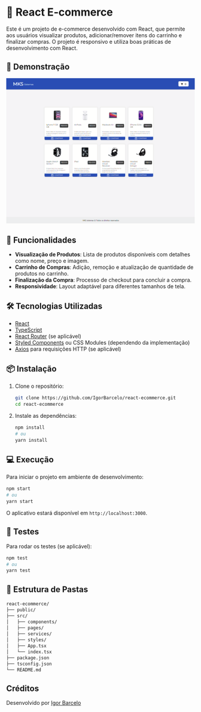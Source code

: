 # 🛒 React E-commerce

Este é um projeto de e-commerce desenvolvido com React, que permite aos usuários visualizar produtos, adicionar/remover itens do carrinho e finalizar compras. O projeto é responsivo e utiliza boas práticas de desenvolvimento com React.

## 📸 Demonstração

![Demonstração do Projeto](/public/demo.png)

## 🚀 Funcionalidades

- **Visualização de Produtos**: Lista de produtos disponíveis com detalhes como nome, preço e imagem.
- **Carrinho de Compras**: Adição, remoção e atualização de quantidade de produtos no carrinho.
- **Finalização da Compra**: Processo de checkout para concluir a compra.
- **Responsividade**: Layout adaptável para diferentes tamanhos de tela.

## 🛠️ Tecnologias Utilizadas

- [React](https://reactjs.org/)
- [TypeScript](https://www.typescriptlang.org/)
- [React Router](https://reactrouter.com/) (se aplicável)
- [Styled Components](https://styled-components.com/) ou CSS Modules (dependendo da implementação)
- [Axios](https://axios-http.com/) para requisições HTTP (se aplicável)

## 📦 Instalação

1. Clone o repositório:

   ```bash
   git clone https://github.com/IgorBarcelo/react-ecommerce.git
   cd react-ecommerce
   ```

2. Instale as dependências:

   ```bash
   npm install
   # ou
   yarn install
   ```

## 💻 Execução

Para iniciar o projeto em ambiente de desenvolvimento:

```bash
npm start
# ou
yarn start
```

O aplicativo estará disponível em `http://localhost:3000`.

## 🧪 Testes

Para rodar os testes (se aplicável):

```bash
npm test
# ou
yarn test
```

## 📁 Estrutura de Pastas

```
react-ecommerce/
├── public/
├── src/
│   ├── components/
│   ├── pages/
│   ├── services/
│   ├── styles/
│   ├── App.tsx
│   └── index.tsx
├── package.json
├── tsconfig.json
└── README.md
```


## Créditos
Desenvolvido por [Igor Barcelo](https://www.linkedin.com/in/igor-barcelo-631010216/)